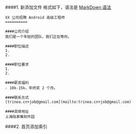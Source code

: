 ####1. 新添加文件
格式如下，语法是 [MarkDown 语法](https://github.com/android-cn/blog/blob/master/dev-tool/markdown.md)  
```
XX 公司招聘 Android 高级工程师
==========

####公司介绍
我们是一个年轻的团队，我们正在等你。  

####职位描述
1. 
2. 

####职位要求 
1. 
2. 

####薪资福利
- 10k-15k，年终奖 2 个月。  

####联系方式
[trinea.cn+job@gmail.com](mailto:trinea.cn+job@gmail.com)  

####具体地址
上海陆家嘴软件园

```

####2. 首页添加索引
